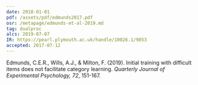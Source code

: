 ```yaml
---
date: 2018-01-01
pdf: /assets/pdf/edmunds2017.pdf
osr: /metapage/edmunds-et-al-2019.md
tag: dualproc
alcs: 2019-07-07
IR: https://pearl.plymouth.ac.uk/handle/10026.1/9853
accepted: 2017-07-12
---
```


Edmunds, C.E.R., Wills, A.J., & Milton, F. (2019). Initial training with difficult items does not facilitate category learning. _Quarterly Journal of Experimental Psychology, 72_, 151-167. 


